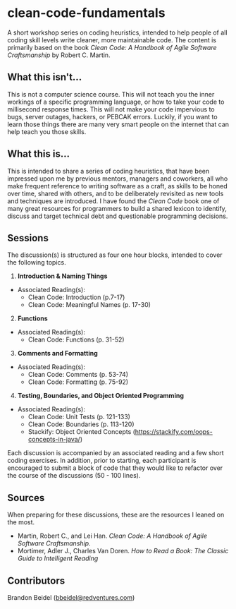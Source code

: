 # clean-code-fundamentals

A short workshop series on coding heuristics, intended to help people of all coding skill levels write cleaner, more maintainable code.  The content is primarily based on the book _Clean Code: A Handbook of Agile Software Craftsmanship_ by Robert C. Martin.

## What this isn't...

This is not a computer science course.  This will not teach you the inner workings of a specific programming language, or how to take your code to millisecond response times.  This will not make your code impervious to bugs, server outages, hackers, or PEBCAK errors.  Luckily, if you want to learn those things there are many very smart people on the internet that can help teach you those skills.

## What this is...

This is intended to share a series of coding heuristics, that have been impressed upon me by previous mentors, managers and coworkers, all who make frequent reference to writing software as a craft, as skills to be honed over time, shared with others, and to be deliberately revisited as new tools and techniques are introduced.  I have found the _Clean Code_ book one of many great resources for programmers to build a shared lexicon to identify, discuss and target technical debt and questionable programming decisions.

## Sessions

The discussion(s) is structured as four one hour blocks, intended to cover the following topics.

1. **Introduction & Naming Things**
  - Associated Reading(s): 
    - Clean Code: Introduction (p.7-17) 
    - Clean Code: Meaningful Names (p. 17-30)
2. **Functions**
  - Associated Reading(s): 
    - Clean Code: Functions (p. 31-52)
3. **Comments and Formatting**
  - Associated Reading(s): 
    - Clean Code: Comments (p. 53-74)
    - Clean Code: Formatting (p. 75-92)
4. **Testing, Boundaries, and Object Oriented Programming**
  - Associated Reading(s): 
    - Clean Code: Unit Tests (p. 121-133)
    - Clean Code: Boundaries (p. 113-120)
    - Stackify: Object Oriented Concepts (https://stackify.com/oops-concepts-in-java/)

Each discussion is accompanied by an associated reading and a few short coding exercises.  In addition, prior to starting, each participant is encouraged to submit a block of code that they would like to refactor over the course of the discussions (50 - 100 lines).

## Sources

When preparing for these discussions, these are the resources I leaned on the most.

- Martin, Robert C., and Lei Han. _Clean Code: A Handbook of Agile Software Craftsmanship._
- Mortimer, Adler J., Charles Van Doren. _How to Read a Book: The Classic Guide to Intelligent Reading_


## Contributors

Brandon Beidel (bbeidel@redventures.com)
